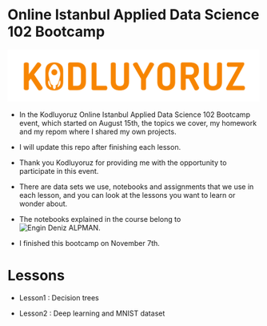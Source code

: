 # Online Istanbul Applied Data Science 102 Bootcamp

![index](logo-one.png)

* In the Kodluyoruz Online Istanbul Applied Data Science 102 Bootcamp event, which started on August 15th, the topics we cover, my homework and my repom where I shared my own projects.

* I will update this repo after finishing each lesson.

* Thank you Kodluyoruz for providing me with the opportunity to participate in this event.

* There are data sets we use, notebooks and assignments that we use in each lesson, and you can look at the lessons you want to learn or wonder about.

* The notebooks explained in the course belong to ![Engin Deniz ALPMAN](https://github.com/EnginAlpman).

* I finished this bootcamp on November 7th.

# Lessons

* Lesson1 : Decision trees

* Lesson2 : Deep learning and MNIST dataset
